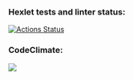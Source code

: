 ### Hexlet tests and linter status:
[![Actions Status](https://github.com/hatigod/frontend-project-44/workflows/hexlet-check/badge.svg)](https://github.com/hatigod/frontend-project-44/actions)
### CodeClimate:
<a href="https://codeclimate.com/github/hatigod/frontend-project-44/maintainability"><img src="https://api.codeclimate.com/v1/badges/15ed090eac0abf096ae2/maintainability" /></a>